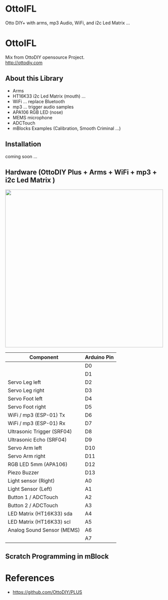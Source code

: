 # OttoIFL
Otto DIY+ with arms, mp3 Audio, WiFi, and i2c Led Matrix ...

# OttoIFL
Mix from OttoDIY opensource Project.  
http://ottodiy.com 

## About this Library
- Arms
- HT16K33 i2c Led Matrix (mouth) ... 
- WiFi ... replace Bluetooth 
- mp3 ... trigger audio samples
- APA106 RGB LED (nose)
- MEMS microphone
- ADCTouch
- mBlocks Examples (Calibration, Smooth Criminal ...)

## Installation
coming soon ...

## Hardware (OttoDIY Plus + Arms + WiFi + mp3 + i2c Led Matrix )
<img src="https://github.com/sfranzyshen/OttoIFL/blob/master/media/connection.png" width="500" align="center">

 |  Component                    | Arduino Pin |
 | --- | --- |
 |                               | D0          |
 |                               | D1          |
 |  Servo Leg left               | D2          |
 |  Servo Leg right              | D3          |
 |  Servo Foot left              | D4          |
 |  Servo Foot right             | D5          |
 |  WiFi / mp3 (ESP-01)    Tx    | D6          |
 |  WiFi / mp3 (ESP-01)    Rx    | D7          |
 |  Ultrasonic Trigger (SRF04)   | D8          |
 |  Ultrasonic Echo (SRF04)      | D9          |
 |  Servo Arm left               | D10         |
 |  Servo Arm right              | D11         |
 |  RGB LED  5mm (APA106)        | D12         |
 |  Piezo Buzzer                 | D13         |
 |  Light sensor (Right)         | A0          |
 |  Light Sensor (Left)          | A1          |
 |  Button 1 / ADCTouch          | A2          |
 |  Button 2 / ADCTouch          | A3          |
 |  LED Matrix (HT16K33)  sda    | A4          |
 |  LED Matrix (HT16K33)  scl    | A5          |
 |  Analog Sound Sensor (MEMS)   | A6          |
 |                               | A7          |
## Scratch Programming in mBlock 

# References
- https://github.com/OttoDIY/PLUS
